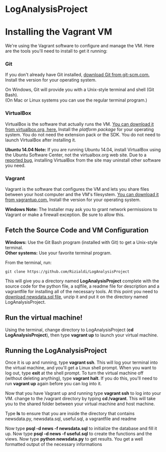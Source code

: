 # LogAnalysisProject

# Installing the Vagrant VM

We're using the Vagrant software to configure and manage the VM. Here are the tools you'll need to install to get it running:

### Git

If you don't already have Git installed, [download Git from git-scm.com.](http://git-scm.com/downloads) Install the version for your operating system.

On Windows, Git will provide you with a Unix-style terminal and shell (Git Bash).  
(On Mac or Linux systems you can use the regular terminal program.)


### VirtualBox

VirtualBox is the software that actually runs the VM. [You can download it from virtualbox.org, here.](https://www.virtualbox.org/wiki/Downloads)  Install the *platform package* for your operating system.  You do not need the extension pack or the SDK. You do not need to launch VirtualBox after installing it.

**Ubuntu 14.04 Note:** If you are running Ubuntu 14.04, install VirtualBox using the Ubuntu Software Center, not the virtualbox.org web site. Due to a [reported bug](http://ubuntuforums.org/showthread.php?t=2227131), installing VirtualBox from the site may uninstall other software you need.

### Vagrant

Vagrant is the software that configures the VM and lets you share files between your host computer and the VM's filesystem.  [You can download it from vagrantup.com.](https://www.vagrantup.com/downloads) Install the version for your operating system.

**Windows Note:** The Installer may ask you to grant network permissions to Vagrant or make a firewall exception. Be sure to allow this.

## Fetch the Source Code and VM Configuration

**Windows:** Use the Git Bash program (installed with Git) to get a Unix-style terminal.  
**Other systems:** Use your favorite terminal program.

From the terminal, run:

    git clone https://github.com/Rizialdi/LogAnalysisProject

This will give you a directory named **LogAnalysisProject** complete with the source code for the python file, a sqlfile, a readme file for description and a vagrantfile for installing all of the necessary tools. 
At this point you need to [download newsdata.sql file](https://d17h27t6h515a5.cloudfront.net/topher/2016/August/57b5f748_newsdata/newsdata.zip), unzip it and put it on
the directory named LogAnalysisProject.


## Run the virtual machine!

Using the terminal, change directory to LogAnalysisProject (**cd LogAnalysisProject**), then type **vagrant up** to launch your virtual machine.


## Running the LogAnalysisProject
Once it is up and running, type **vagrant ssh**. This will log your terminal into the virtual machine, and you'll get a Linux shell prompt. When you want to log out, type **exit** at the shell prompt.  To turn the virtual machine off (without deleting anything), type **vagrant halt**. If you do this, you'll need to run **vagrant up** again before you can log into it.


Now that you have Vagrant up and running type **vagrant ssh** to log into your VM.  change to the /vagrant directory by typing **cd /vagrant**. This will take you to the shared folder between your virtual machine and host machine.

Type **ls** to ensure that you are inside the directory that contains newsdata.py, newsdata.sql, useful.sql, a vagrantfile and readme

Now type **psql -d news -f newsdata.sql** to initialize the database and fill it up.
Now type **psql -d news -f useful.sql** to create the functions and the views.
Now type **python newsdata.py** to get results.
You get a well formatted output of the necessary informations

